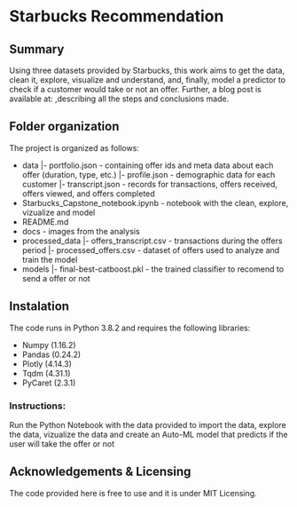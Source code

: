 # Starbucks Recommendation

## Summary

Using three datasets provided by Starbucks, 
this work aims to get the data, clean it, explore, visualize and understand, 
and, finally, model a predictor to check if a customer would take or not an offer. 
Further, a blog post is available at: ,describing all the steps and conclusions made.

## Folder organization

The project is organized as follows:
 
- data 
|- portfolio.json - containing offer ids and meta data about each offer (duration, type, etc.) 
|- profile.json - demographic data for each customer 
|- transcript.json - records for transactions, offers received, offers viewed, and offers completed  
- Starbucks_Capstone_notebook.ipynb - notebook with the clean, explore, vizualize and model 
- README.md 
- docs - images from the analysis 
- processed_data 
|- offers_transcript.csv - transactions during the offers period 
|- processed_offers.csv - dataset of offers used to analyze and train the model 
- models 
|- final-best-catboost.pkl - the trained classifier to recomend to send a offer or not


## Instalation

The code runs in Python 3.8.2 and requires the following libraries:
- Numpy (1.16.2)
- Pandas (0.24.2)
- Plotly (4.14.3)
- Tqdm (4.31.1)
- PyCaret (2.3.1)

### Instructions:
Run the Python Notebook with the data provided to import the data, explore the data, vizualize the data 
and create an Auto-ML model that predicts if the user will take the offer or not

## Acknowledgements & Licensing

The code provided here is free to use and it is under MIT Licensing.